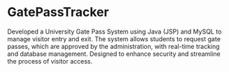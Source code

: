 # GatePassTracker
Developed a University Gate Pass System using Java (JSP) and MySQL to manage visitor entry and exit. The system allows students to request gate passes, which are approved by the administration, with real-time tracking and database management. Designed to enhance security and streamline the process of visitor access.
